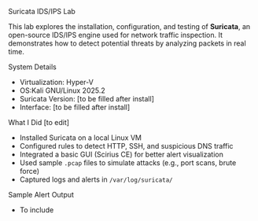 Suricata IDS/IPS Lab

This lab explores the installation, configuration, and testing of **Suricata**, an open-source IDS/IPS engine used for network traffic inspection. It demonstrates how to detect potential threats by analyzing packets in real time.

System Details
- Virtualization: Hyper-V
- OS:Kali GNU/Linux 2025.2
- Suricata Version: [to be filled after install]
- Interface: [to be filled after install]

What I Did [to edit]
- Installed Suricata on a local Linux VM
- Configured rules to detect HTTP, SSH, and suspicious DNS traffic
- Integrated a basic GUI (Scirius CE) for better alert visualization
- Used sample `.pcap` files to simulate attacks (e.g., port scans, brute force)
- Captured logs and alerts in `/var/log/suricata/`

Sample Alert Output
- To include

